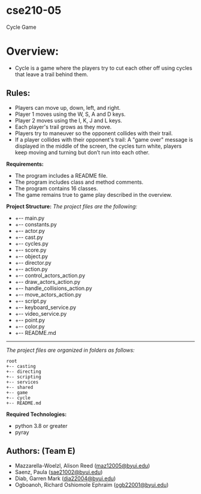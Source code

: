 # cse210-05
Cycle Game 


# **Overview:**

- Cycle is a game where the players try to cut each other off using cycles that leave a trail behind them.

## **Rules:**

- Players can move up, down, left, and right. 
- Player 1 moves using the W, S, A and D keys. 
- Player 2 moves using the I, K, J and L keys. 
- Each player's trail grows as they move.
- Players try to maneuver so the opponent collides with their trail.
- If a player collides with their opponent's trail: A "game over" message is displayed in the middle of the screen, the cycles turn white, players keep moving and turning but don’t run into each other. 

**Requirements:**

- The program includes a README file.
- The program includes class and method comments.  
- The program contains 16 classes.
- The game remains true to game play described in the overview.

**Project Structure:**
_The project files are the following:_

- +-- main.py 
- +-- constants.py
- +-- actor.py 
- +-- cast.py 
- +-- cycles.py
- +-- score.py 
- +-- object.py 
- +-- director.py 
- +-- action.py 
- +-- control_actors_action.py 
- +-- draw_actors_action.py 
- +-- handle_collisions_action.py 
- +-- move_actors_action.py
- +-- script.py 
- +-- keyboard_service.py
- +-- video_service.py 
- +-- point.py
- +-- color.py
- +-- README.md

---

_The project files are organized in folders as follows:_

```
root                                                         
+-- casting
+-- directing
+-- scripting 
+-- services 
+-- shared
+-- game
+-- cycle                      
+-- README.md                       
```

**Required Technologies:**

- python 3.8 or greater
- pyray

## **Authors: (Team E)**

- Mazzarella-Woelzl, Alison Reed (maz12005@byui.edu)
- Saenz, Paula (sae21002@byui.edu)
- Diab, Garren Mark (dia22004@byui.edu)
- Ogboanoh, Richard Oshiomole Ephraim (ogb22001@byui.edu)
